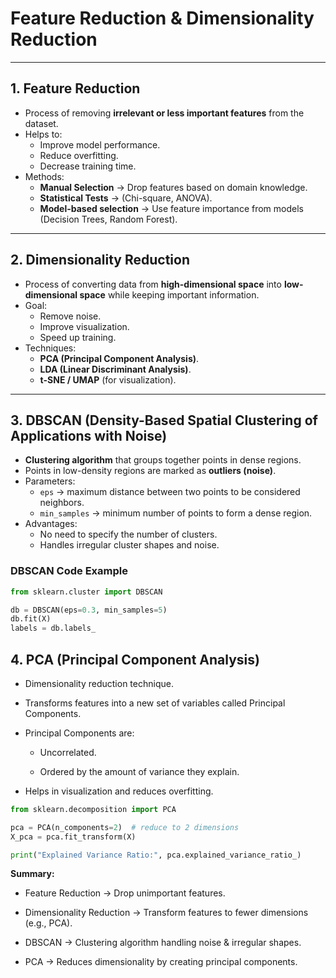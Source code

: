 # Feature Reduction & Dimensionality Reduction  

---

## 1. Feature Reduction  
- Process of removing **irrelevant or less important features** from the dataset.  
- Helps to:  
  - Improve model performance.  
  - Reduce overfitting.  
  - Decrease training time.  
- Methods:  
  - **Manual Selection** → Drop features based on domain knowledge.  
  - **Statistical Tests** → (Chi-square, ANOVA).  
  - **Model-based selection** → Use feature importance from models (Decision Trees, Random Forest).  

---

## 2. Dimensionality Reduction  
- Process of converting data from **high-dimensional space** into **low-dimensional space** while keeping important information.  
- Goal:  
  - Remove noise.  
  - Improve visualization.  
  - Speed up training.  
- Techniques:  
  - **PCA (Principal Component Analysis)**.  
  - **LDA (Linear Discriminant Analysis)**.  
  - **t-SNE / UMAP** (for visualization).  

---

## 3. DBSCAN (Density-Based Spatial Clustering of Applications with Noise)  
- **Clustering algorithm** that groups together points in dense regions.  
- Points in low-density regions are marked as **outliers (noise)**.  
- Parameters:  
  - `eps` → maximum distance between two points to be considered neighbors.  
  - `min_samples` → minimum number of points to form a dense region.  
- Advantages:  
  - No need to specify the number of clusters.  
  - Handles irregular cluster shapes and noise.  

### DBSCAN Code Example  
```python
from sklearn.cluster import DBSCAN

db = DBSCAN(eps=0.3, min_samples=5)
db.fit(X)
labels = db.labels_
```
## 4. PCA (Principal Component Analysis)

- Dimensionality reduction technique.

- Transforms features into a new set of variables called Principal Components.

- Principal Components are:

  - Uncorrelated.

  - Ordered by the amount of variance they explain.

- Helps in visualization and reduces overfitting.

```python
from sklearn.decomposition import PCA

pca = PCA(n_components=2)  # reduce to 2 dimensions
X_pca = pca.fit_transform(X)

print("Explained Variance Ratio:", pca.explained_variance_ratio_)
```
**Summary:**

- Feature Reduction → Drop unimportant features.

- Dimensionality Reduction → Transform features to fewer dimensions (e.g., PCA).

- DBSCAN → Clustering algorithm handling noise & irregular shapes.

- PCA → Reduces dimensionality by creating principal components.

